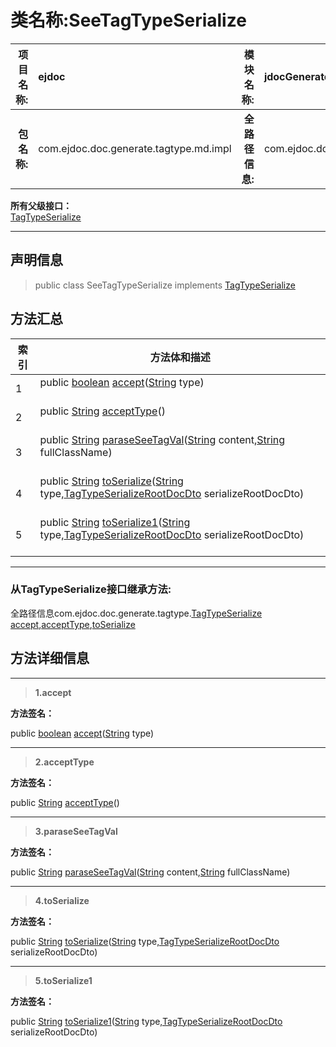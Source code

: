 # 类名称:SeeTagTypeSerialize

|  **项目名称:**    |  ejdoc    |   **模块名称:**   |jdocGenerate|
| ----: | :---- | ----: |:---- |
|   **包名称:**   |  com.ejdoc.doc.generate.tagtype.md.impl    |   **全路径信息:**   |com.ejdoc.doc.generate.tagtype.md.impl.SeeTagTypeSerialize|











**所有父级接口：**  
[TagTypeSerialize](/jdocGenerate/com/ejdoc/doc/generate/tagtype/TagTypeSerialize.md)







---

## 声明信息

> public class SeeTagTypeSerialize   implements [TagTypeSerialize](/jdocGenerate/com/ejdoc/doc/generate/tagtype/TagTypeSerialize.md)   














## 方法汇总

|   索引  |    方法体和描述   |
| ---- | ---- |
|1|public [boolean](https://docs.oracle.com/javase/8/docs/api/java/lang/Boolean.html?is-external=true) [accept](#accept-string)([String](https://docs.oracle.com/javase/8/docs/api/java/lang/String.html?is-external=true) type)   <br/><br/>|
|2|public [String](https://docs.oracle.com/javase/8/docs/api/java/lang/String.html?is-external=true) [acceptType](#accepttype)()   <br/><br/>|
|3|public [String](https://docs.oracle.com/javase/8/docs/api/java/lang/String.html?is-external=true) [paraseSeeTagVal](#paraseseetagval-string-string)([String](https://docs.oracle.com/javase/8/docs/api/java/lang/String.html?is-external=true) content,[String](https://docs.oracle.com/javase/8/docs/api/java/lang/String.html?is-external=true) fullClassName)   <br/><br/>|
|4|public [String](https://docs.oracle.com/javase/8/docs/api/java/lang/String.html?is-external=true) [toSerialize](#toserialize-string-tagtypeserializerootdocdto)([String](https://docs.oracle.com/javase/8/docs/api/java/lang/String.html?is-external=true) type,[TagTypeSerializeRootDocDto](/jdocGenerate/com/ejdoc/doc/generate/tagtype/dto/TagTypeSerializeRootDocDto.md) serializeRootDocDto)   <br/><br/>|
|5|public [String](https://docs.oracle.com/javase/8/docs/api/java/lang/String.html?is-external=true) [toSerialize1](#toserialize1-string-tagtypeserializerootdocdto)([String](https://docs.oracle.com/javase/8/docs/api/java/lang/String.html?is-external=true) type,[TagTypeSerializeRootDocDto](/jdocGenerate/com/ejdoc/doc/generate/tagtype/dto/TagTypeSerializeRootDocDto.md) serializeRootDocDto)   <br/><br/>|




---

### 从TagTypeSerialize接口继承方法:

全路径信息com.ejdoc.doc.generate.tagtype.[TagTypeSerialize](/jdocGenerate/com/ejdoc/doc/generate/tagtype/TagTypeSerialize.md)  
[accept](/jdocGenerate/com/ejdoc/doc/generate/tagtype/TagTypeSerialize.md#accept-string),[acceptType](/jdocGenerate/com/ejdoc/doc/generate/tagtype/TagTypeSerialize.md#acceptType),[toSerialize](/jdocGenerate/com/ejdoc/doc/generate/tagtype/TagTypeSerialize.md#toSerialize-string-tagtypeserializerootdocdto)




## 方法详细信息


---

> **1.<span id="accept-string">accept</span>**

**方法签名：** 

  public [boolean](https://docs.oracle.com/javase/8/docs/api/java/lang/Boolean.html?is-external=true) [accept](#accept-string)([String](https://docs.oracle.com/javase/8/docs/api/java/lang/String.html?is-external=true) type)   










---

> **2.<span id="accepttype">acceptType</span>**

**方法签名：** 

  public [String](https://docs.oracle.com/javase/8/docs/api/java/lang/String.html?is-external=true) [acceptType](#accepttype)()   










---

> **3.<span id="paraseseetagval-string-string">paraseSeeTagVal</span>**

**方法签名：** 

  public [String](https://docs.oracle.com/javase/8/docs/api/java/lang/String.html?is-external=true) [paraseSeeTagVal](#paraseseetagval-string-string)([String](https://docs.oracle.com/javase/8/docs/api/java/lang/String.html?is-external=true) content,[String](https://docs.oracle.com/javase/8/docs/api/java/lang/String.html?is-external=true) fullClassName)   










---

> **4.<span id="toserialize-string-tagtypeserializerootdocdto">toSerialize</span>**

**方法签名：** 

  public [String](https://docs.oracle.com/javase/8/docs/api/java/lang/String.html?is-external=true) [toSerialize](#toserialize-string-tagtypeserializerootdocdto)([String](https://docs.oracle.com/javase/8/docs/api/java/lang/String.html?is-external=true) type,[TagTypeSerializeRootDocDto](/jdocGenerate/com/ejdoc/doc/generate/tagtype/dto/TagTypeSerializeRootDocDto.md) serializeRootDocDto)   










---

> **5.<span id="toserialize1-string-tagtypeserializerootdocdto">toSerialize1</span>**

**方法签名：** 

  public [String](https://docs.oracle.com/javase/8/docs/api/java/lang/String.html?is-external=true) [toSerialize1](#toserialize1-string-tagtypeserializerootdocdto)([String](https://docs.oracle.com/javase/8/docs/api/java/lang/String.html?is-external=true) type,[TagTypeSerializeRootDocDto](/jdocGenerate/com/ejdoc/doc/generate/tagtype/dto/TagTypeSerializeRootDocDto.md) serializeRootDocDto)   









